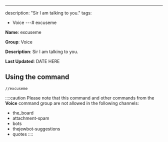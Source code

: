 ---
description: "Sir I am talking to you."
tags:
  - Voice
---# excuseme

**Name**: excuseme

**Group**: Voice

**Description**: Sir I am talking to you.

**Last Updated**: DATE HERE

## Using the command

    //excuseme

::::caution Please note that this command and other commands from the **Voice** command group are not allowed in the following channels:
- the_board
- attachment-spam
- bots
- thejewbot-suggestions
- quotes
::::